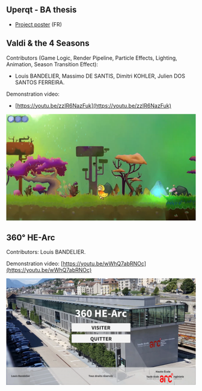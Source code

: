 ## Uperqt - BA thesis
- [Project poster](uperqt_poster.pdf) (FR)

## Valdi & the 4 Seasons
Contributors (Game Logic, Render Pipeline, Particle Effects, Lighting, Animation, Season Transition Effect):
- Louis BANDELIER, Massimo DE SANTIS, Dimitri KOHLER, Julien DOS SANTOS FERREIRA.

Demonstration video:
- [https://youtu.be/zzIR6NazFuk](https://youtu.be/zzIR6NazFuk)

![Valdi & the 4 Seasons](valdi_cover.png)

## 360° HE-Arc
Contributors: Louis BANDELIER.

Demonstration video: [https://youtu.be/wWhQ7abRNOc](https://youtu.be/wWhQ7abRNOc)

![360° HE-Arc](360_hearc_cover.png)
